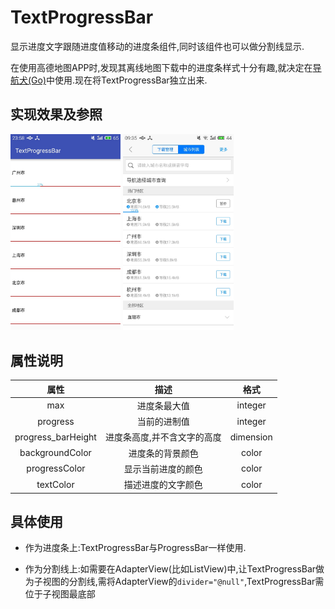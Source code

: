 TextProgressBar
===================
显示进度文字跟随进度值移动的进度条组件,同时该组件也可以做分割线显示.

在使用高德地图APP时,发现其离线地图下载中的进度条样式十分有趣,就决定在[导航犬(Go)](https://github.com/HiKumho/Go)中使用.现在将TextProgressBar独立出来.


## 实现效果及参照

<img src="https://github.com/HiKumho/TextProgressBar/blob/master/img_test.jpg?raw=true" width="35%" height="35%"/>
<img src="https://github.com/HiKumho/TextProgressBar/blob/master/img_preview.jpg?raw=true" width="35%" height="35%"/>
<br/>

## 属性说明

|属性|描述|格式|
|:----:|:----:|:----:|
|max|进度条最大值|integer|
|progress|当前的进制值|integer|
|progress_barHeight|进度条高度,并不含文字的高度|dimension|
|backgroundColor|进度条的背景颜色|color|
|progressColor|显示当前进度的颜色|color|
|textColor|描述进度的文字颜色|color|



## 具体使用

- 作为进度条上:TextProgressBar与ProgressBar一样使用.

- 作为分割线上:如需要在AdapterView(比如ListView)中,让TextProgressBar做为子视图的分割线,需将AdapterView的`divider="@null"`,TextProgressBar需位于子视图最底部

